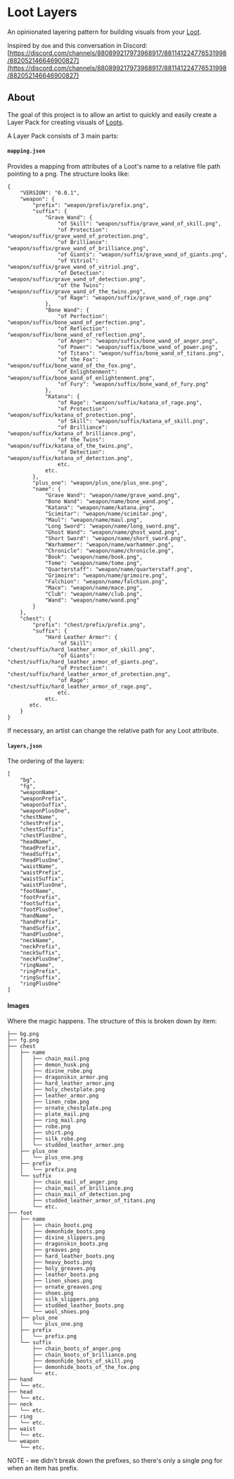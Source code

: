 # Loot Layers

An opinionated layering pattern for building visuals from your [Loot](https://www.lootproject.com/).

Inspired by `dom` and this conversation in Discord: [https://discord.com/channels/880899217973968917/881141224776531998/882052146646900827](https://discord.com/channels/880899217973968917/881141224776531998/882052146646900827)

## About

The goal of this project is to allow an artist to quickly and easily create a Layer Pack for creating visuals of [Loots](https://www.lootproject.com/).

A Layer Pack consists of 3 main parts:

#### `mapping.json`

Provides a mapping from attributes of a Loot's name to a relative file path pointing to a png. The structure looks like:
```
{
    "VERSION": "0.0.1",
    "weapon": {
        "prefix": "weapon/prefix/prefix.png",
        "suffix": {
            "Grave Wand": {
                "of Skill": "weapon/suffix/grave_wand_of_skill.png",
                "of Protection": "weapon/suffix/grave_wand_of_protection.png",
                "of Brilliance": "weapon/suffix/grave_wand_of_brilliance.png",
                "of Giants": "weapon/suffix/grave_wand_of_giants.png",
                "of Vitriol": "weapon/suffix/grave_wand_of_vitriol.png",
                "of Detection": "weapon/suffix/grave_wand_of_detection.png",
                "of the Twins": "weapon/suffix/grave_wand_of_the_twins.png",
                "of Rage": "weapon/suffix/grave_wand_of_rage.png"
            },
            "Bone Wand": {
                "of Perfection": "weapon/suffix/bone_wand_of_perfection.png",
                "of Reflection": "weapon/suffix/bone_wand_of_reflection.png",
                "of Anger": "weapon/suffix/bone_wand_of_anger.png",
                "of Power": "weapon/suffix/bone_wand_of_power.png",
                "of Titans": "weapon/suffix/bone_wand_of_titans.png",
                "of the Fox": "weapon/suffix/bone_wand_of_the_fox.png",
                "of Enlightenment": "weapon/suffix/bone_wand_of_enlightenment.png",
                "of Fury": "weapon/suffix/bone_wand_of_fury.png"
            },
            "Katana": {
                "of Rage": "weapon/suffix/katana_of_rage.png",
                "of Protection": "weapon/suffix/katana_of_protection.png",
                "of Skill": "weapon/suffix/katana_of_skill.png",
                "of Brilliance": "weapon/suffix/katana_of_brilliance.png",
                "of the Twins": "weapon/suffix/katana_of_the_twins.png",
                "of Detection": "weapon/suffix/katana_of_detection.png",
                etc.
            etc.
        },
        "plus_one": "weapon/plus_one/plus_one.png",
        "name": {
            "Grave Wand": "weapon/name/grave_wand.png",
            "Bone Wand": "weapon/name/bone_wand.png",
            "Katana": "weapon/name/katana.png",
            "Scimitar": "weapon/name/scimitar.png",
            "Maul": "weapon/name/maul.png",
            "Long Sword": "weapon/name/long_sword.png",
            "Ghost Wand": "weapon/name/ghost_wand.png",
            "Short Sword": "weapon/name/short_sword.png",
            "Warhammer": "weapon/name/warhammer.png",
            "Chronicle": "weapon/name/chronicle.png",
            "Book": "weapon/name/book.png",
            "Tome": "weapon/name/tome.png",
            "Quarterstaff": "weapon/name/quarterstaff.png",
            "Grimoire": "weapon/name/grimoire.png",
            "Falchion": "weapon/name/falchion.png",
            "Mace": "weapon/name/mace.png",
            "Club": "weapon/name/club.png",
            "Wand": "weapon/name/wand.png"
        }
    },
    "chest": {
        "prefix": "chest/prefix/prefix.png",
        "suffix": {
            "Hard Leather Armor": {
                "of Skill": "chest/suffix/hard_leather_armor_of_skill.png",
                "of Giants": "chest/suffix/hard_leather_armor_of_giants.png",
                "of Protection": "chest/suffix/hard_leather_armor_of_protection.png",
                "of Rage": "chest/suffix/hard_leather_armor_of_rage.png",
                etc.
            etc.
       etc.
    }
}
```

If necessary, an artist can change the relative path for any Loot attribute.

#### `layers,json`

The ordering of the layers:
```
[
    "bg",
    "fg",
    "weaponName",
    "weaponPrefix",
    "weaponSuffix",
    "weaponPlusOne",
    "chestName",
    "chestPrefix",
    "chestSuffix",
    "chestPlusOne",
    "headName",
    "headPrefix",
    "headSuffix",
    "headPlusOne",
    "waistName",
    "waistPrefix",
    "waistSuffix",
    "waistPlusOne",
    "footName",
    "footPrefix",
    "footSuffix",
    "footPlusOne",
    "handName",
    "handPrefix",
    "handSuffix",
    "handPlusOne",
    "neckName",
    "neckPrefix",
    "neckSuffix",
    "neckPlusOne",
    "ringName",
    "ringPrefix",
    "ringSuffix",
    "ringPlusOne"
]
```

#### Images

Where the magic happens. The structure of this is broken down by item:
```
├── bg.png
├── fg.png
├── chest
│   ├── name
│   │   ├── chain_mail.png
│   │   ├── demon_husk.png
│   │   ├── divine_robe.png
│   │   ├── dragonskin_armor.png
│   │   ├── hard_leather_armor.png
│   │   ├── holy_chestplate.png
│   │   ├── leather_armor.png
│   │   ├── linen_robe.png
│   │   ├── ornate_chestplate.png
│   │   ├── plate_mail.png
│   │   ├── ring_mail.png
│   │   ├── robe.png
│   │   ├── shirt.png
│   │   ├── silk_robe.png
│   │   └── studded_leather_armor.png
│   ├── plus_one
│   │   └── plus_one.png
│   ├── prefix
│   │   └── prefix.png
│   └── suffix
│       ├── chain_mail_of_anger.png
│       ├── chain_mail_of_brilliance.png
│       ├── chain_mail_of_detection.png
│       ├── studded_leather_armor_of_titans.png
│       └── etc.
├── foot
│   ├── name
│   │   ├── chain_boots.png
│   │   ├── demonhide_boots.png
│   │   ├── divine_slippers.png
│   │   ├── dragonskin_boots.png
│   │   ├── greaves.png
│   │   ├── hard_leather_boots.png
│   │   ├── heavy_boots.png
│   │   ├── holy_greaves.png
│   │   ├── leather_boots.png
│   │   ├── linen_shoes.png
│   │   ├── ornate_greaves.png
│   │   ├── shoes.png
│   │   ├── silk_slippers.png
│   │   ├── studded_leather_boots.png
│   │   └── wool_shoes.png
│   ├── plus_one
│   │   └── plus_one.png
│   ├── prefix
│   │   └── prefix.png
│   └── suffix
│       ├── chain_boots_of_anger.png
│       ├── chain_boots_of_brilliance.png
│       ├── demonhide_boots_of_skill.png
│       ├── demonhide_boots_of_the_fox.png
│       └── etc.
├── hand
│   └── etc.
├── head
│   └── etc.
├── neck
│   └── etc.
├── ring
│   └── etc.
├── waist
│   └── etc.
└── weapon
    └── etc.
```

NOTE - we didn't break down the prefixes, so there's only a single png for when an item has prefix.


